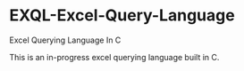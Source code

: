 # EXQL-Excel-Query-Language

Excel Querying Language In C

This is an in-progress excel querying language built in C.
